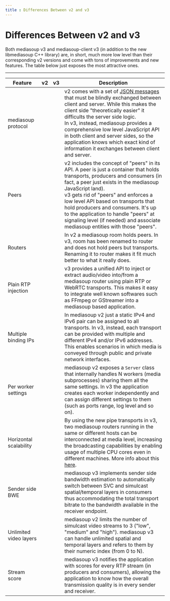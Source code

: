 ```yaml
---
title : Differences Between v2 and v3
---
```



# Differences Between v2 and v3

Both mediasoup v3 and mediasoup-client v3 (in addition to the new libmediasoup C++ library) are, in short, much more low level than their corresponding v2 versions and come with tons of improvements and new features. The table below just exposes the most attractive ones.

----

<div markdown="1" class="table-wrapper L1-small L4">

Feature                 | v2 | v3 | Description
----------------------- | -- | -- | -------------------------------
mediasoup protocol      | <span class="checkbox on"/> | <span class="checkbox"/> | v2 comes with a set of [JSON messages](https://mediasoup.org/documentation/v2/mediasoup-protocol/) that must be blindly exchanged between client and server. While this makes the client side "theoretically easier" it difficults the server side logic.<br>In v3, instead, mediasoup provides a comprehensive low level JavaScript API in both client and server sides, so the application knows which exact kind of information it exchanges between client and server.
Peers                   | <span class="checkbox on"/> | <span class="checkbox"/> | v2 includes the concept of "peers" in its API. A peer is just a container that holds transports, producers and consumers (in fact, a peer just exists in the mediasoup JavaScript land).<br>v3 gets rid of "peers" and enforces a low level API based on transports that hold producers and consumers. It's up to the application to handle "peers" at signaling level (if needed) and associate mediasoup entities with those "peers".
Routers                 | <span class="checkbox"/> | <span class="checkbox on"/> | In v2 a mediasoup room holds peers. In v3, room has been renamed to router and does not hold peers but transports. Renaming it to router makes it fit much better to what it really does.
Plain RTP injection     | <span class="checkbox"/> | <span class="checkbox on"/> | v3 provides a unified API to inject or extract audio/video into/from a mediasoup router using plain RTP or WebRTC transports. This makes it easy to integrate well known softwares such as FFmpeg or GStreamer into a mediasoup based application.
Multiple binding IPs    | <span class="checkbox"/> | <span class="checkbox on"/> | In mediasoup v2 just a static IPv4 and IPv6 pair can be assigned to all transports. In v3, instead, each transport can be provided with multiple and different IPv4 and/or IPv6 addresses. This enables scenarios in which media is conveyed through public and private network interfaces.
Per worker settings     | <span class="checkbox"/> | <span class="checkbox on"/> | mediasoup v2 exposes a `Server` class that internally handles N workers (media subprocesses) sharing them all the same settings. In v3 the application creates each worker independently and can assign different settings to them (such as ports range, log level and so on).
Horizontal scalability  | <span class="checkbox"/> | <span class="checkbox on"/> | By using the new pipe transports in v3, two mediasoup routers running in the same or different hosts can be interconnected at media level, increasing the broadcasting capabilities by enabling usage of multiple CPU cores even in different machines. More info about this [here](/documentation/v3/scalability/).
Sender side BWE         | <span class="checkbox"/> | <span class="checkbox on"/> | mediasoup v3 implements sender side bandwidth estimation to automatically switch between SVC and simulcast spatial/temporal layers in consumers thus accommodating the total transport bitrate to the bandwidth available in the receiver endpoint.
Unlimited video layers  | <span class="checkbox"/> | <span class="checkbox on"/> | mediasoup v2 limits the number of simulcast video streams to 3 ("low", "medium" and "high"). mediasoup v3 can handle unlimited spatial and temporal layers and refers to them by their numeric index (from 0 to N).
Stream score            | <span class="checkbox"/> | <span class="checkbox on"/> | mediasoup v3 notifies the application with scores for every RTP stream (in producers and consumers), allowing the application to know how the overall transmission quality is in every sender and receiver.

</div>
